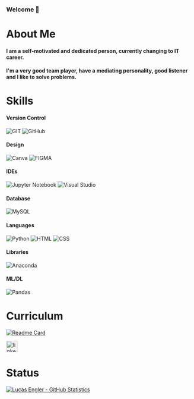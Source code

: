### Welcome 👋


# About Me

#### I am a self-motivated and dedicated person, currently changing to IT career.
#### I'm a very good team player, have a mediating personality, good listener and I like to solve problems.

# Skills

#### Version Control

![GIT](https://img.shields.io/badge/GIT-E44C30?style=for-the-badge&logo=git&logoColor=white)
![GitHub](https://img.shields.io/badge/GitHub-100000?style=for-the-badge&logo=github&logoColor=white)

#### Design

![Canva](https://img.shields.io/badge/Canva-%2300C4CC.svg?style=for-the-badge&logo=Canva&logoColor=white)
![FIGMA](https://img.shields.io/badge/Figma-F24E1E?style=for-the-badge&logo=figma&logoColor=white)

#### IDEs

![Jupyter Notebook](https://img.shields.io/badge/jupyter-%23FA0F00.svg?style=for-the-badge&logo=jupyter&logoColor=white)
![Visual Studio](https://img.shields.io/badge/Visual%20Studio-5C2D91.svg?style=for-the-badge&logo=visual-studio&logoColor=white)

#### Database

![MySQL](https://img.shields.io/badge/MySQL-005C84?style=for-the-badge&logo=mysql&logoColor=white)

#### Languages

![Python](https://img.shields.io/badge/python-3670A0?style=for-the-badge&logo=python&logoColor=ffdd54)
![HTML](https://img.shields.io/badge/HTML-E34F26?style=for-the-badge&logo=html5&logoColor=white)
![CSS](https://img.shields.io/badge/CSS-1572B6?style=for-the-badge&logo=css3&logoColor=white)

#### Libraries

![Anaconda](https://img.shields.io/badge/Anaconda-%2344A833.svg?style=for-the-badge&logo=anaconda&logoColor=white)

#### ML/DL

![Pandas](https://img.shields.io/badge/pandas-%23150458.svg?style=for-the-badge&logo=pandas&logoColor=white)

# Curriculum

[![Readme Card](https://github-readme-stats.vercel.app/api/pin/?username=O-Aprendiz-Python&repo=O-Aprendiz-Python)](https://o-aprendiz-python.github.io/O-Aprendiz-Python/)

[<img src='https://img.shields.io/badge/LinkedIn-0077B5?style=for-the-badge&logo=linkedin&logoColor=white' alt='linkedin' height=30>](https://www.linkedin.com/in/lucas-engler-893801181/)

# Status

[![Lucas Engler - GitHub Statistics](https://github-readme-stats.vercel.app/api?username=O-Aprendiz-Python&theme=cobalt)](https://github.com/O-Aprendiz-Python/github-readme-stats)
